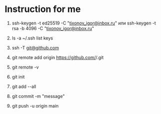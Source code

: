 # Instruction for me

1. ssh-keygen -t ed25519 -C "tixonov_igor@inbox.ru" или ssh-keygen -t rsa -b 4096 -C "tixonov_igor@inbox.ru"
2. ls -a ~/.ssh list keys
3. ssh -T git@github.com
4. git remote add origin https://github.com/<username>/<repo name>.git
5. git remote -v


1. git init
2. git add --all
3. git commit -m "message"
4. git push -u origin main
